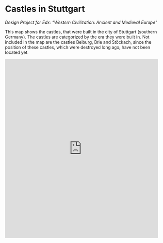 # Castles in Stuttgart
*Design Project for Edx: "Western Civilization: Ancient and Medieval Europe"*


This map shows the castles, that were built in the city of Stuttgart (southern Germany). The castles are categorized by the era they were built in. Not included in the map are the castles Beiburg, Brie and Stöckach, since the position of these castles, which were destroyed long ago, have not been located yet.

<iframe src="https://catata-fish.github.io/DesignProjectMap/" style="border:0px #FFFFFF none;" scrolling="no" frameborder="1" marginheight="0px" marginwidth="0px" height="590px" width="100%"></iframe>

